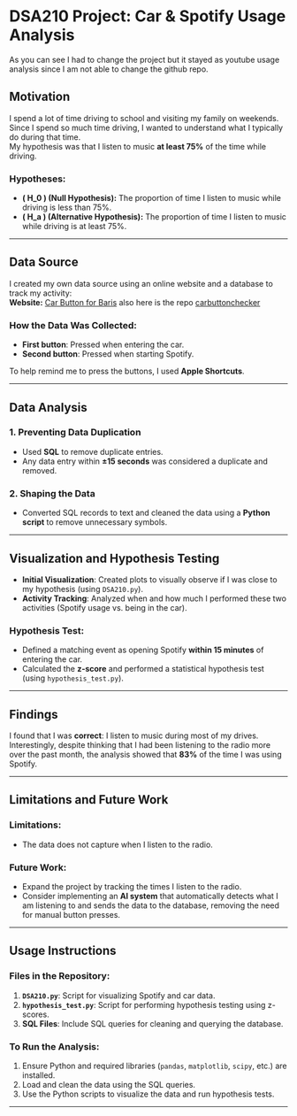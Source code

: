 # **DSA210 Project: Car & Spotify Usage Analysis**
As you can see I had to change the project but it stayed as youtube usage analysis since I am not able to change the github repo.
## **Motivation**  
I spend a lot of time driving to school and visiting my family on weekends. Since I spend so much time driving, I wanted to understand what I typically do during that time.  
My hypothesis was that I listen to music **at least 75%** of the time while driving.

### **Hypotheses:**
- **\( H_0 \) (Null Hypothesis):** The proportion of time I listen to music while driving is less than 75%.  
- **\( H_a \) (Alternative Hypothesis):** The proportion of time I listen to music while driving is at least 75%.

---

## **Data Source**  
I created my own data source using an online website and a database to track my activity:  
**Website:** [Car Button for Baris](https://carbuttonforbaris.netlify.app/)
also here is the repo [carbuttonchecker](https://github.com/barisMarathon/carbuttonchecker)

### **How the Data Was Collected:**  
- **First button**: Pressed when entering the car.  
- **Second button**: Pressed when starting Spotify.

To help remind me to press the buttons, I used **Apple Shortcuts**.

---

## **Data Analysis**

### **1. Preventing Data Duplication**  
- Used **SQL** to remove duplicate entries.  
- Any data entry within **±15 seconds** was considered a duplicate and removed.

### **2. Shaping the Data**  
- Converted SQL records to text and cleaned the data using a **Python script** to remove unnecessary symbols.

---

## **Visualization and Hypothesis Testing**

- **Initial Visualization**: Created plots to visually observe if I was close to my hypothesis (using `DSA210.py`).  
- **Activity Tracking**: Analyzed when and how much I performed these two activities (Spotify usage vs. being in the car).  

### **Hypothesis Test**:
- Defined a matching event as opening Spotify **within 15 minutes** of entering the car.
- Calculated the **z-score** and performed a statistical hypothesis test (using `hypothesis_test.py`).

---

## **Findings**  
I found that I was **correct**: I listen to music during most of my drives.  
Interestingly, despite thinking that I had been listening to the radio more over the past month, the analysis showed that **83%** of the time I was using Spotify.

---

## **Limitations and Future Work**  
### **Limitations**:
- The data does not capture when I listen to the radio.  

### **Future Work**:
- Expand the project by tracking the times I listen to the radio.
- Consider implementing an **AI system** that automatically detects what I am listening to and sends the data to the database, removing the need for manual button presses.

---

## **Usage Instructions**  

### **Files in the Repository:**
1. **`DSA210.py`**: Script for visualizing Spotify and car data.
2. **`hypothesis_test.py`**: Script for performing hypothesis testing using z-scores.
3. **SQL Files**: Include SQL queries for cleaning and querying the database.

### **To Run the Analysis**:
1. Ensure Python and required libraries (`pandas`, `matplotlib`, `scipy`, etc.) are installed.
2. Load and clean the data using the SQL queries.
3. Use the Python scripts to visualize the data and run hypothesis tests.

---

